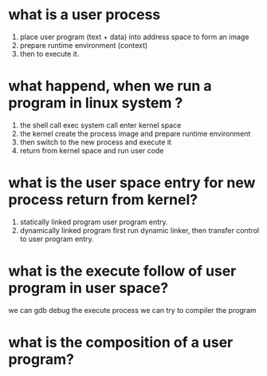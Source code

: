 # what is a user process
1. place user program (text + data) into address space to form an image
2. prepare runtime environment (context)
3. then to execute it.

# what happend, when we run a program in linux system ?
1. the shell call exec system call enter kernel space
2. the kernel create the process image and prepare runtime environment 
3. then switch to the new process and execute it
4. return from kernel space and run user code


# what is the user space entry for new process return from kernel?
1. statically linked program
user program entry.
2. dynamically linked program
first run dynamic linker, then transfer control to user program entry.
# what is the execute follow of user program in user space? 
we can gdb debug the execute process
we can try to compiler the program


# what is the composition of a user program?
